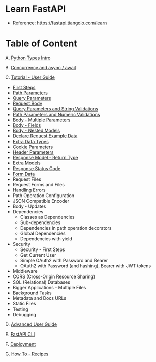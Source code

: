 # Learn FastAPI

- Reference: https://fastapi.tiangolo.com/learn

# Table of Content

A. [Python Types Intro](https://fastapi.tiangolo.com/python-types)

B. [Concurrency and async / await](https://fastapi.tiangolo.com/async)

C. [Tutorial - User Guide](https://fastapi.tiangolo.com/tutorial)
  * [First Steps](https://github.com/LeTanThanh/fastapi-first-steps)
  * [Path Parameters](https://github.com/LeTanThanh/fastapi-path-params)
  * [Query Parameters](https://github.com/LeTanThanh/fastapi-query-params)
  * [Request Body](https://github.com/LeTanThanh/fastapi-body)
  * [Query Parameters and String Validations](https://github.com/LeTanThanh/fastapi-query-params-str-validations)
  * [Path Parameters and Numeric Validations](https://github.com/LeTanThanh/fastapi-path-params-numeric-validations)
  * [Body - Multiple Parameters](https://github.com/LeTanThanh/fastapi-body-multiple-params)
  * [Body - Fields](https://github.com/LeTanThanh/fastapi-body-fields)
  * [Body - Nested Models](https://github.com/LeTanThanh/fastapi-body-nested-models)
  * [Declare Request Example Data](https://github.com/LeTanThanh/fastapi-schema-extra-example)
  * [Extra Data Types](https://github.com/LeTanThanh/fastapi-extra-data-types)
  * [Cookie Parameters](https://github.com/LeTanThanh/fastapi-cookie-params)
  * [Header Parameters](https://github.com/LeTanThanh/fastapi-header-params)
  * [Response Model - Return Type](https://github.com/LeTanThanh/fastapi-response-model)
  * [Extra Models](https://github.com/LeTanThanh/fastapi-response-model)
  * [Response Status Code](https://github.com/LeTanThanh/fastapi-response-status-code)
  * [Form Data](https://github.com/LeTanThanh/fastapi-request-forms)
  * Request Files
  * Request Forms and Files
  * Handling Errors
  * Path Operation Configuration
  * JSON Compatible Encoder
  * Body - Updates
  * Dependencies
    * Classes as Dependencies
    * Sub-dependencies
    * Dependencies in path operation decorators
    * Global Dependencies
    * Dependencies with yield
  * Security
    * Security - First Steps
    * Get Current User
    * Simple OAuth2 with Password and Bearer
    * OAuth2 with Password (and hashing), Bearer with JWT tokens
  * Middleware
  * CORS (Cross-Origin Resource Sharing)
  * SQL (Relational) Databases
  * Bigger Applications - Multiple Files
  * Background Tasks
  * Metadata and Docs URLs
  * Static Files
  * Testing
  * Debugging

D. [Advanced User Guide](https://fastapi.tiangolo.com/advanced)

E. [FastAPI CLI](https://fastapi.tiangolo.com/fastapi-cli)

F. [Deployment](https://fastapi.tiangolo.com/deployment)

G. [How To - Recipes](https://fastapi.tiangolo.com/how-to)
